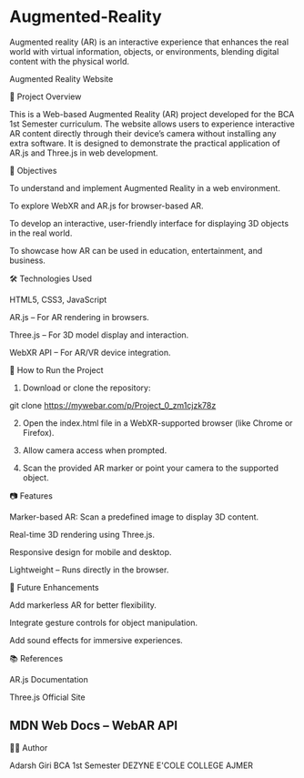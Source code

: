 # Augmented-Reality
Augmented reality (AR) is an interactive experience that enhances the real world with virtual information, objects, or environments, blending digital content with the physical world.

Augmented Reality Website

📌 Project Overview

This is a Web-based Augmented Reality (AR) project developed for the BCA 1st Semester curriculum.
The website allows users to experience interactive AR content directly through their device’s camera without installing any extra software.
It is designed to demonstrate the practical application of AR.js and Three.js in web development.

🎯 Objectives

To understand and implement Augmented Reality in a web environment.

To explore WebXR and AR.js for browser-based AR.

To develop an interactive, user-friendly interface for displaying 3D objects in the real world.

To showcase how AR can be used in education, entertainment, and business.



🛠️ Technologies Used

HTML5, CSS3, JavaScript

AR.js – For AR rendering in browsers.

Three.js – For 3D model display and interaction.

WebXR API – For AR/VR device integration.




🚀 How to Run the Project

1. Download or clone the repository:

 git clone https://mywebar.com/p/Project_0_zm1cjzk78z


2. Open the index.html file in a WebXR-supported browser (like Chrome or Firefox).


3. Allow camera access when prompted.


4. Scan the provided AR marker or point your camera to the supported object.






📷 Features

Marker-based AR: Scan a predefined image to display 3D content.

Real-time 3D rendering using Three.js.

Responsive design for mobile and desktop.

Lightweight – Runs directly in the browser.





🎯 Future Enhancements

Add markerless AR for better flexibility.

Integrate gesture controls for object manipulation.

Add sound effects for immersive experiences.





📚 References

AR.js Documentation

Three.js Official Site

MDN Web Docs – WebAR API
---


👨‍💻 Author

Adarsh Giri
BCA 1st Semester
DEZYNE E'COLE COLLEGE AJMER




